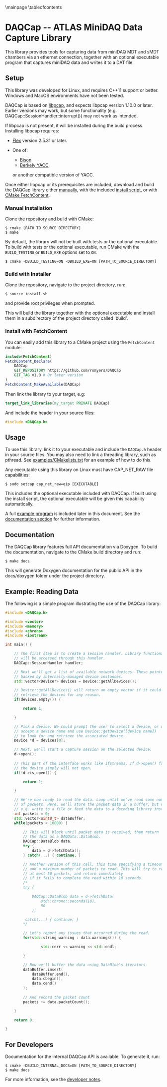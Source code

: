 \mainpage
\tableofcontents

# DAQCap -- ATLAS MiniDAQ Data Capture Library

This library provides tools for capturing data from miniDAQ MDT and
sMDT chambers via an ethernet connection, together with an optional executable
program that captures miniDAQ data and writes it to a DAT file.

## Setup

This library was developed for Linux, and requires C++11 support or better.
Windows and MacOS environments have not been tested.

DAQCap is based on
[libpcap](https://github.com/the-tcpdump-group/libpcap/tree/master),
and expects libpcap version 1.10.0 or later. Earlier versions may work, but
some functionality (e.g. DAQCap::SessionHandler::interrupt()) may not work
as intended.

If libpcap is not present, it will be installed during the build process.
Installing libpcap requires:
  - [Flex](https://github.com/westes/flex) version 2.5.31 or later.
  - One of:
      - [Bison](https://ftp.gnu.org/gnu/bison/)
      - [Berkely YACC](https://ftp.gnu.org/gnu/bison/)
    
    or another compatible version of YACC.

Once either libpcap or its prerequisites are included, download and build the 
DAQCap library either 
[manually](#manual-installation),
with the included [install script](#build-with-installer),
or with [CMake FetchContent](#install-with-fetchcontent).

### Manual Installation

Clone the repository and build with CMake:
```console
$ cmake [PATH_TO_SOURCE_DIRECTORY]
$ make
```
By default, the library will not be built with tests or the optional
executable. To build with tests or the optional executable, run
CMake with the `BUILD_TESTING` or `BUILD_EXE` options set to `ON`:
```console
$ cmake -DBUILD_TESTING=ON -DBUILD_EXE=ON [PATH_TO_SOURCE_DIRECTORY]
```

### Build with Installer

Clone the repository, navigate to the project directory, 
run:
```console
$ source install.sh
```
and provide root privileges when prompted.

This will build the library together with the optional executable and install
them in a subdirectory of the project directory called 'build'.

### Install with FetchContent

You can easily add this library to a CMake project using the `FetchContent`
module:
```CMake
include(FetchContent)
FetchContent_Declare(
    DAQCap
    GIT_REPOSITORY https://github.com/romyers/DAQCap
    GIT_TAG v1.0 # Or later version
)
FetchContent_MakeAvailable(DAQCap)
```
Then link the library to your target, e.g:
```CMake
target_link_libraries(my_target PRIVATE DAQCap)
```
And include the header in your source files:
```cpp
#include <DAQCap.h>
```

## Usage

To use this library, link it to your executable and include the `DAQCap.h` 
header in your source files. You may also need to link a threading library,
such as pthread. See [examples/CMakelists.txt](../examples/CMakeLists.txt) for
an example of how to do this.

Any executable using this library on Linux must have CAP_NET_RAW file 
capabilities:
```console
$ sudo setcap cap_net_raw=eip [EXECUTABLE]
```
This includes the optional executable included with DAQCap. If built
using the install script, the optional executable will be given this
capability automatically.

A full [example program](#example-reading-data) is included later in this
document. See the [documentation section](#documentation) for further
information.

## Documentation

The DAQCap library features full API documentation via Doxygen. To build the
documentation, navigate to the CMake build directory and run:
```console
$ make docs
```
This will generate Doxygen documentation for the public API in the docs/doxygen
folder under the project directory.

## Example: Reading Data

The following is a simple program illustrating the use of the DAQCap
library:
```cpp
#include <DAQCap.h>

#include <vector>
#include <memory>
#include <chrono>
#include <iostream>

int main() {

    // The first step is to create a session handler. Library functionality
    // will be accessed through this handler.
    DAQCap::SessionHandler handler;

    // Next we'll get a list of available network devices. These pointers are
    // backed by internally-managed device instances.
    std::vector<Device*> devices = Device::getAllDevices();

    // Device::getAllDevices() will return an empty vector if it could not
    // retrieve the devices for any reason.
    if(devices.empty()) {

        return 1;

    }

    // Pick a device. We could prompt the user to select a device, or we could
    // accept a device name and use Device::getDevice([device name])
    // to look for and retrieve the associated device.
    Device *d = devices[0];

    // Next, we'll start a capture session on the selected device.
    d->open();
    
    // This part of the interface works like ifstreams. If d->open() fails,
    // the device simply will not open.
    if(!d->is_open()) {

        return 1;

    }

    // We're now ready to read the data. Loop until we've read some number
    // of packets. Here, we'll store the packet data in a buffer, but we could
    // e.g. write to a file or feed the data to a decoding library instead.
    int packets = 0;
    std::vector<uint8_t> dataBuffer;
    while(packets < 10000) {

        // This will block until packet data is received, then return
        // the data as a DAQData::DataBlob.
        DAQCap::DataBlob data;
        try {
            data = d->fetchData();
        } catch(...) { continue; }

        // Another version of this call, this time specifying a timeout
        // and a maximum number of packets to read. This will try to read
        // at most 50 packets, and return immediately
        // if it fails to complete the read within 10 seconds.
        /*
        try {

            DAQCap::DataBlob data = d->fetchData(
                std::chrono::seconds(10),
                50
            );

         catch(...) { continue; }
        */

        // Let's report any issues that occurred during the read.
        for(std::string warning : data.warnings()) {

                std::cerr << warning << std::endl;

        }

        // Now we'll buffer the data using DataBlob's iterators
        dataBuffer.insert(
            dataBuffer.end(),
            data.cbegin(),
            data.cend()
        );
        
        // And record the packet count
        packets += data.packetCount();

    }

    return 0;

}
```

## For Developers

Documentation for the internal DAQCap API is available. To generate it, run:
```console
$ cmake -DBUILD_INTERNAL_DOCS=ON [PATH_TO_SOURCE_DIRECTORY]
$ make docs
```

For more information, see the [developer notes](Developer_Notes.md).